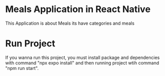# Meals Application in React Native
This Application is about Meals its have categories and meals 
# Run Project 
If you wanna run this project, you must install package and dependencies with command "npx expo install" and 
then running project wtih command "npm run start".